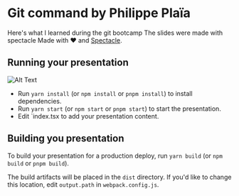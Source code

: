 # Git command by Philippe Plaïa

Here's what I learned during the git bootcamp
The slides were made with spectacle
Made with ❤️ and [Spectacle](https://github.com/FormidableLabs/spectacle/).

## Running your presentation
![Alt Text](https://i.gifer.com/origin/fb/fb5bd02ac2fd8394b8ed0d14301e4eb7_w200.webp)
- Run `yarn install` (or `npm install` or `pnpm install`) to install dependencies.
- Run `yarn start` (or `npm start` or `pnpm start`) to start the presentation.
- Edit `index.tsx to add your presentation content.

## Building you presentation

To build your presentation for a production deploy, run `yarn build` (or `npm build` or `pnpm build`).

The build artifacts will be placed in the `dist` directory. If you'd like to change this location, edit `output.path` in `webpack.config.js`.